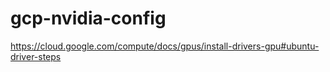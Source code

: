 # gcp-nvidia-config

https://cloud.google.com/compute/docs/gpus/install-drivers-gpu#ubuntu-driver-steps
